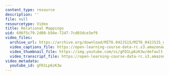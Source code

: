 ```yaml
---
content_type: resource
description: ''
file: null
resourcetype: Video
title: Relational Mappings
uid: 696f5c79-2d08-b56e-7247-7cd03dce3ef9
video_files:
  archive_url: https://archive.org/download/MIT6.042JS15/MIT6_042JS15_mapping_lemma_ipod.mp4
  video_captions_file: https://open-learning-course-data-rc.s3.amazonaws.com/6-042j-mathematics-for-computer-science-spring-2015/dd82f8a03dbe57d2a89cb5d14dba1859_gFD1Lp6zK3w.vtt
  video_thumbnail_file: https://img.youtube.com/vi/gFD1Lp6zK3w/default.jpg
  video_transcript_file: https://open-learning-course-data-rc.s3.amazonaws.com/6-042j-mathematics-for-computer-science-spring-2015/a1c431761e4dcd719d062c94ff1a6a9e_gFD1Lp6zK3w.pdf
video_metadata:
  youtube_id: gFD1Lp6zK3w
---
```

